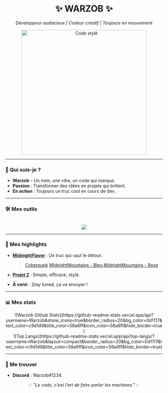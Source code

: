 <div align="center">
  <h1>✨ WARZOB ✨</h1>
  <p><em>Développeur audacieux | Codeur créatif | Toujours en mouvement</em></p>
  <img src="https://media.giphy.com/media/26FPJGjAwmeRADrDa/giphy.gif" alt="Code stylé" width="400"/>
</div>

---

### 👋 Qui suis-je ?
- **Warzob** – Un nom, une vibe, un code qui marque.  
- **Passion** : Transformer des idées en projets qui brillent.  
- **En action** : Toujours un truc cool en cours de dev.  

---

### 🛠️ Mes outils
<p align="center">
<br>
<img src="https://skillicons.dev/icons?i=html,css,lua,&perline=7">
<br>
</p>

---

### 🌟 Mes highlights
- **[MidnightFlavor](https://github.com/Warzob/MidnightFlavor)** : Un truc qui vaut le détour.
  >[Cyberpunk](https://github.com/Warzob/MidnightFlavor/blob/main/themes/cyberpunk.theme.css)
  >[MidnightMountains - Bleu ](https://github.com/Warzob/MidnightFlavor/blob/main/themes/midnightmountain-blue.theme.css)
  >[MidnightMountains - Rose ](https://github.com/Warzob/MidnightFlavor/blob/main/themes/midnightmountains-pink.theme.css)

- **[Projet 2](#)** : Simple, efficace, stylé.  
- **À venir** : Stay tuned, ça va envoyer !  

---

### 📊 Mes stats
<div align="center">
  ![Warzob Github Stats](https://github-readme-stats.vercel.app/api?username=Warzob&show_icons=true&border_radius=20&bg_color=0d1117&text_color=c9d1d9&title_color=58a6ff&icon_color=58a6ff&hide_border=true)<br>
![Top Langs](https://github-readme-stats.vercel.app/api/top-langs/?username=Warzob&layout=compact&border_radius=20&bg_color=0d1117&text_color=c9d1d9&title_color=58a6ff&icon_color=58a6ff&hide_border=true)
</div>

---

### 📍 Me trouver 
- **Discord** : Warzob#1234  

<div align="center">
  <p>💡 <em>"Le code, c’est l’art de faire parler les machines."</em> 💡</p>
</div>

